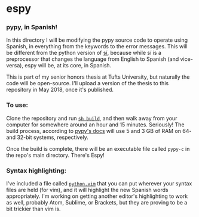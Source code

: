 # espy

### pypy, in Spanish!

In this directory I will be modifying the pypy source code to operate using 
Spanish, in everything from the keywords to the error messages. This will
be different from the python version of [sí](https://github.com/akercheval/si),
because while sí is a preprocessor that changes the language from English to 
Spanish (and vice-versa), espy will be, at its core, in Spanish. 

This is part of my senior honors thesis at Tufts University, but naturally the
code will be open-source. I'll upload a version of the thesis to this repository
in May 2018, once it's published.

### To use:
Clone the repository and run [`sh build`](https://github.com/akercheval/espy/blob/master/build),
and then walk away from your computer for somewhere around an hour and 15 
minutes. Seriously! The build process, according to 
[pypy's docs](https://pypy.org/download.html#building-from-source) will use 5 
and 3 GB of RAM on 64- and 32-bit systems, respectively.

Once the build is complete, there will be an executable file called `pypy-c` in
the repo's main directory. There's Espy!

### Syntax highlighting:
I've included a file called [`python.vim`](https://github.com/akercheval/espy/blob/master/python.vim)
that you can put wherever your syntax files are held (for vim), and it will
highlight the new Spanish words appropriately. I'm working on getting another
editor's highlighting to work as well, probably Atom, Sublime, or Brackets, but 
they are proving to be a bit trickier than vim is.
